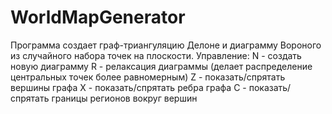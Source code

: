 # WorldMapGenerator

Программа создает граф-триангуляцию Делоне и диаграмму Вороного из случайного набора точек на плоскости.
Управление:
N - создать новую диаграмму
R - релаксация диаграммы (делает распределение центральных точек более равномерным)
Z - показать/спрятать вершины графа
X - показать/спрятать ребра графа
C - показать/спрятать границы регионов вокруг вершин
